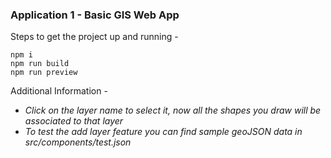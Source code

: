 ### Application 1 - Basic GIS Web App

Steps to get the project up and running - 
```
npm i
npm run build
npm run preview
```
Additional Information -
- *Click on the layer name to select it, now all the shapes you draw will be associated to that layer*
- *To test the add layer feature you can find sample geoJSON data in src/components/test.json*
